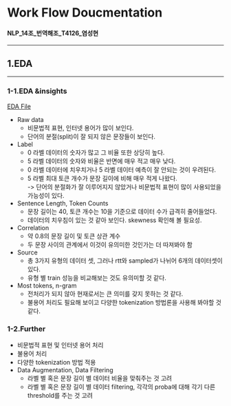 # Work Flow Doucmentation
#### NLP_14조_번역해조_T4126_염성현
- - -
## 1.EDA
- - -
### 1-1.EDA &insights

[EDA File](./codes/simpler_eda.ipynb "to file")
- Raw data
    - 비문법적 표현, 인터넷 용어가 많이 보인다.
    - 단어의 분절(split)이 잘 되지 않은 문장들이 보인다.
- Label
    - 0 라벨 데이터의 숫자가 많고 그 비율 또한 상당히 높다.
    - 5 라벨 데이터의 숫자와 비율은 반면에 매우 적고 매우 낮다.
    - 0 라벨 데이터에 치우치거나 5 라벨 데이터 예측이 잘 안되는 것이 우려된다.
    - 5 라벨 최대 토큰 개수가 문장 길이에 비해 매우 적게 나왔다.   
        -> 단어의 분절화가 잘 이루어지지 않았거나 비문법적 표현이 많이 사용되었을 가능성이 있다.
- Sentence Length, Token Counts
    - 문장 길이는 40, 토큰 개수는 10을 기준으로 데이터 수가 급격히 줄어들었다.
    - 데이터의 치우침이 있는 것 같아 보인다. skewness 확인해 볼 필요성.
- Correlation
    - 약 0.8의 문장 길이 및 토큰 상관 계수
    - 두 문장 사이의 관계에서 이것이 유의미한 것인가는 더 따져봐야 함
- Source
    - 총 3가지 유형의 데이터 셋, 그러나 rtt와 sampled가 나뉘어 6개의 데이터셋이 있다.
    - 유형 별 train 성능을 비교해보는 것도 유의미할 것 같다.
- Most tokens, n-gram
    - 전처리가 되지 않아 현재로서는 큰 의미를 갖지 못하는 것 같다.
    - 불용어 처리도 필요해 보이고 다양한 tokenization 방법론을 사용해 봐야할 것 같다.

### 1-2.Further

- 비문법적 표현 및 인터넷 용어 처리
- 불용어 처리
- 다양한 tokenization 방법 적용
- Data Augmentation, Data Filtering
    - 라벨 별 혹은 문장 길이 별 데이터 비율을 맞춰주는 것 고려
    - 라벨 별 혹은 문장 길이 별 데이터 filtering, 각각의 proba에 대해 각기 다른 threshold를 주는 것 고려
